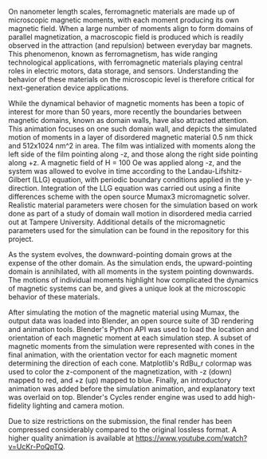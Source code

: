 On nanometer length scales, ferromagnetic materials are made up of microscopic magnetic moments, with each moment producing its own magnetic field. When a large number of moments align to form domains of parallel magnetization, a macroscopic field is produced which is readily observed in the attraction (and repulsion) between everyday bar magnets. This phenomenon, known as ferromagnetism, has wide ranging technological applications, with ferromagnetic materials playing central roles in electric motors, data storage, and sensors. Understanding the behavior of these materials on the microscopic level is therefore critical for next-generation device applications.

While the dynamical behavior of magnetic moments has been a topic of interest for more than 50 years, more recently the boundaries between magnetic domains, known as domain walls, have also attracted attention. This animation focuses on one such domain wall, and depicts the simulated motion of moments in a layer of disordered magnetic material 0.5 nm thick and 512x1024 nm^2 in area. The film was intialized with moments along the left side of the film pointing along -z, and those along the right side pointing along +z. A magnetic field of H = 100 Oe was applied along -z, and the system was allowed to evolve in time according to the Landau-Lifshitz-Gilbert (LLG) equation, with periodic boundary conditions applied in the y-direction. Integration of the LLG equation was carried out using a finite differences scheme with the open source Mumax3 micromagnetic solver. Realistic material parameters were chosen for the simulation based on work done as part of a study of domain wall motion in disordered media carried out at Tampere University. Additional details of the micromagnetic parameters used for the simulation can be found in the repository for this project.

As the system evolves, the downward-pointing domain grows at the expense of the other domain. As the simulation ends, the upward-pointing domain is annihilated, with all moments in the system pointing downwards. The motions of individual moments highlight how complicated the dynamics of magnetic systems can be, and gives a unique look at the microscopic behavior of these materials.

After simulating the motion of the magnetic material using Mumax, the output data was loaded into Blender, an open source suite of 3D rendering and animation tools. Blender's Python API was used to load the location and orientation of each magnetic moment at each simulation step. A subset of magnetic moments from the simulation were represented with cones in the final animation, with the orientation vector for each magnetic moment determining the direction of each cone. Matplotlib's RdBu_r colormap was used to color the z-component of the magnetization, with -z (down) mapped to red, and +z (up) mapped to blue. Finally, an introductory animation was added before the simulation animation, and explanatory text was overlaid on top. Blender's Cycles render engine was used to add high-fidelity lighting and camera motion.

Due to size restrictions on the submission, the final render has been compressed considerably compared to the original lossless format. A higher quality animation is available at https://www.youtube.com/watch?v=UcKr-PoQpTQ.
